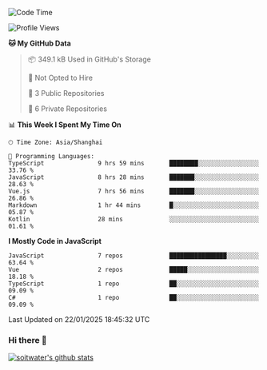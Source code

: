 <!--START_SECTION:waka-->
![Code Time](http://img.shields.io/badge/Code%20Time-4%2C537%20hrs%205%20mins-blue)

![Profile Views](http://img.shields.io/badge/Profile%20Views-0-blue)

**🐱 My GitHub Data** 

> 📦 349.1 kB Used in GitHub's Storage 
 > 
> 🚫 Not Opted to Hire
 > 
> 📜 3 Public Repositories 
 > 
> 🔑 6 Private Repositories 
 > 
📊 **This Week I Spent My Time On** 

```text
🕑︎ Time Zone: Asia/Shanghai

💬 Programming Languages: 
TypeScript               9 hrs 59 mins       ████████░░░░░░░░░░░░░░░░░   33.76 % 
JavaScript               8 hrs 28 mins       ███████░░░░░░░░░░░░░░░░░░   28.63 % 
Vue.js                   7 hrs 56 mins       ███████░░░░░░░░░░░░░░░░░░   26.86 % 
Markdown                 1 hr 44 mins        █░░░░░░░░░░░░░░░░░░░░░░░░   05.87 % 
Kotlin                   28 mins             ░░░░░░░░░░░░░░░░░░░░░░░░░   01.61 % 
```

**I Mostly Code in JavaScript** 

```text
JavaScript               7 repos             ████████████████░░░░░░░░░   63.64 % 
Vue                      2 repos             █████░░░░░░░░░░░░░░░░░░░░   18.18 % 
TypeScript               1 repo              ██░░░░░░░░░░░░░░░░░░░░░░░   09.09 % 
C#                       1 repo              ██░░░░░░░░░░░░░░░░░░░░░░░   09.09 % 
```




 Last Updated on 22/01/2025 18:45:32 UTC
<!--END_SECTION:waka-->

### Hi there 👋
[![soitwater's github stats](https://github-readme-stats.vercel.app/api?username=soitwater)](https://github.com/soitwater/github-readme-stats)
